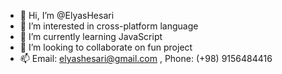 - 👋 Hi, I’m @ElyasHesari
- 👀 I’m interested in cross-platform language
- 🌱 I’m currently learning JavaScript
- 💞️ I’m looking to collaborate on fun project
- 📫 Email: elyashesari@gmail.com , Phone: (+98) 9156484416 

<!---
ElyasHesari/ElyasHesari is a ✨ special ✨ repository because its `README.md` (this file) appears on your GitHub profile.
You can click the Preview link to take a look at your changes.
--->

